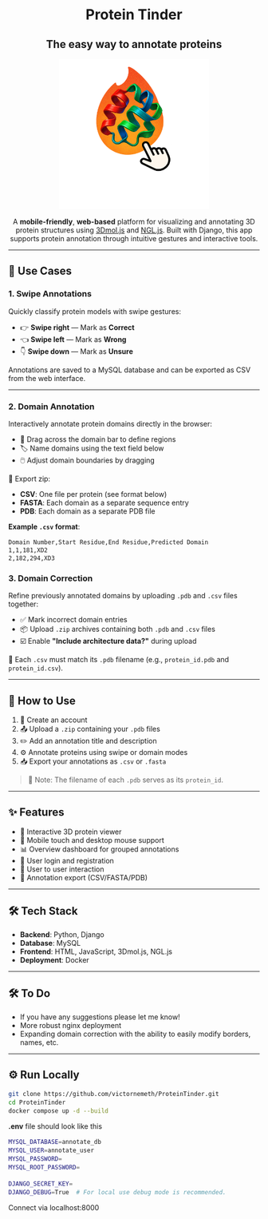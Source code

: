 <div align="center">

# Protein Tinder

## The easy way to annotate proteins

<img src="./ProteinTinder_white.png" alt="Logo" width="300"/>

A **mobile-friendly**, **web-based** platform for visualizing and annotating 3D protein structures using [3Dmol.js](https://3dmol.csb.pitt.edu/) and [NGL.js](https://www.npmjs.com/package/ngl). Built with Django, this app supports protein annotation through intuitive gestures and interactive tools.

</div>

---

## 🚀 Use Cases

### 1. **Swipe Annotations**  
Quickly classify protein models with swipe gestures:

- 👉 **Swipe right** — Mark as **Correct**  
- 👈 **Swipe left** — Mark as **Wrong**  
- 👇 **Swipe down** — Mark as **Unsure**

Annotations are saved to a MySQL database and can be exported as CSV from the web interface.

---

### 2. **Domain Annotation**  
Interactively annotate protein domains directly in the browser:

- 🎯 Drag across the domain bar to define regions  
- 🏷️ Name domains using the text field below  
- 🖱️ Adjust domain boundaries by dragging

💾 Export zip:
- **CSV**: One file per protein (see format below)
- **FASTA**: Each domain as a separate sequence entry
- **PDB**: Each domain as a separate PDB file


**Example `.csv` format**:
```csv
Domain Number,Start Residue,End Residue,Predicted Domain
1,1,181,XD2
2,182,294,XD3
```

### 3. **Domain Correction**  
Refine previously annotated domains by uploading `.pdb` and `.csv` files together:

- ✅ Mark incorrect domain entries  
- 📦 Upload `.zip` archives containing both `.pdb` and `.csv` files  
- ☑️ Enable **"Include architecture data?"** during upload

📁 Each `.csv` must match its `.pdb` filename (e.g., `protein_id.pdb` and `protein_id.csv`).

---

## 🧪 How to Use

1. 📝 Create an account  
2. 📤 Upload a `.zip` containing your `.pdb` files  
3. ✏️ Add an annotation title and description  
4. ⚙️ Annotate proteins using swipe or domain modes  
5. 📥 Export your annotations as `.csv` or `.fasta`

> 📌 Note: The filename of each `.pdb` serves as its `protein_id`.

---

## ✨ Features

- 🧬 Interactive 3D protein viewer  
- 📱 Mobile touch and desktop mouse support  
- 📊 Overview dashboard for grouped annotations  
- 🔐 User login and registration  
- 👥 User to user interaction
- 💾 Annotation export (CSV/FASTA/PDB)

---

## 🛠️ Tech Stack

- **Backend**: Python, Django  
- **Database**: MySQL  
- **Frontend**: HTML, JavaScript, 3Dmol.js, NGL.js  
- **Deployment**: Docker

---

## 🛠️ To Do

- If you have any suggestions please let me know!
- More robust nginx deployment
- Expanding domain correction with the ability to easily modify borders, names, etc.

---

## ⚙️ Run Locally

```bash
git clone https://github.com/victornemeth/ProteinTinder.git
cd ProteinTinder
docker compose up -d --build
```

**.env** file should look like this
```bash
MYSQL_DATABASE=annotate_db
MYSQL_USER=annotate_user
MYSQL_PASSWORD=
MYSQL_ROOT_PASSWORD=

DJANGO_SECRET_KEY=
DJANGO_DEBUG=True  # For local use debug mode is recommended.

```

Connect via localhost:8000

